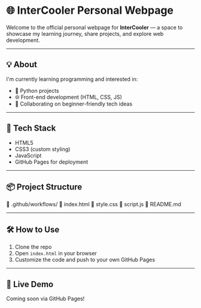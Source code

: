 # 🌐 InterCooler Personal Webpage

Welcome to the official personal webpage for **InterCooler** — a space to showcase my learning journey, share projects, and explore web development.

---

## 💡 About

I'm currently learning programming and interested in:
- 🐍 Python projects
- 🌐 Front-end development (HTML, CSS, JS)
- 🤝 Collaborating on beginner-friendly tech ideas

---

## 🚀 Tech Stack

- HTML5
- CSS3 (custom styling)
- JavaScript
- GitHub Pages for deployment

---

## 📦 Project Structure

📁 .github/workflows/
📄 index.html
📄 style.css
📄 script.js
📄 README.md


---

## 🛠️ How to Use

1. Clone the repo
2. Open `index.html` in your browser
3. Customize the code and push to your own GitHub Pages

---

## 🔗 Live Demo

Coming soon via GitHub Pages!
